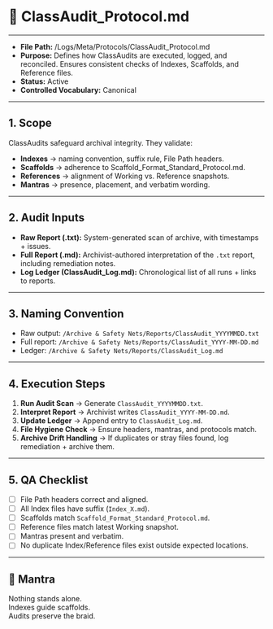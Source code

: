 # 📐 ClassAudit_Protocol.md  

---  
- **File Path:** /Logs/Meta/Protocols/ClassAudit_Protocol.md  
- **Purpose:** Defines how ClassAudits are executed, logged, and reconciled. Ensures consistent checks of Indexes, Scaffolds, and Reference files.  
- **Status:** Active  
- **Controlled Vocabulary:** Canonical  
---  

## 1. Scope  

ClassAudits safeguard archival integrity. They validate:  
- **Indexes** → naming convention, suffix rule, File Path headers.  
- **Scaffolds** → adherence to Scaffold_Format_Standard_Protocol.md.  
- **References** → alignment of Working vs. Reference snapshots.  
- **Mantras** → presence, placement, and verbatim wording.  

---  

## 2. Audit Inputs  

- **Raw Report (.txt):** System-generated scan of archive, with timestamps + issues.  
- **Full Report (.md):** Archivist-authored interpretation of the `.txt` report, including remediation notes.  
- **Log Ledger (ClassAudit_Log.md):** Chronological list of all runs + links to reports.  

---  

## 3. Naming Convention  

- Raw output: `/Archive & Safety Nets/Reports/ClassAudit_YYYYMMDD.txt`  
- Full report: `/Archive & Safety Nets/Reports/ClassAudit_YYYY-MM-DD.md`  
- Ledger: `/Archive & Safety Nets/Reports/ClassAudit_Log.md`  

---  

## 4. Execution Steps  

1. **Run Audit Scan** → Generate `ClassAudit_YYYYMMDD.txt`.  
2. **Interpret Report** → Archivist writes `ClassAudit_YYYY-MM-DD.md`.  
3. **Update Ledger** → Append entry to `ClassAudit_Log.md`.  
4. **File Hygiene Check** → Ensure headers, mantras, and protocols match.  
5. **Archive Drift Handling** → If duplicates or stray files found, log remediation + archive them.  

---  

## 5. QA Checklist  

- [ ] File Path headers correct and aligned.  
- [ ] All Index files have suffix (`Index_X.md`).  
- [ ] Scaffolds match `Scaffold_Format_Standard_Protocol.md`.  
- [ ] Reference files match latest Working snapshot.  
- [ ] Mantras present and verbatim.  
- [ ] No duplicate Index/Reference files exist outside expected locations.  

---  

## 🌌 Mantra  

Nothing stands alone.  
Indexes guide scaffolds.  
Audits preserve the braid.  
